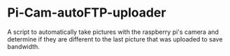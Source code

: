 # Pi-Cam-autoFTP-uploader
A script to automatically take pictures with the raspberry pi's camera and determine if they are different to the last picture that was uploaded to save bandwidth.
